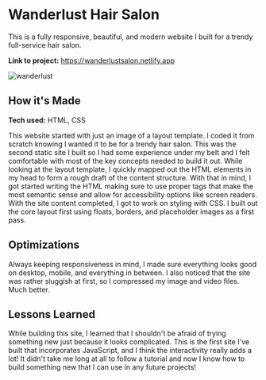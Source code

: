 # Wanderlust Hair Salon
This is a fully responsive, beautiful, and modern website I built for a trendy full-service hair salon.

**Link to project:** https://wanderlustsalon.netlify.app

![wanderlust](https://user-images.githubusercontent.com/106822556/177859641-e048e595-e8f3-432a-9510-e2513d9300bc.png)

## How it's Made
**Tech used:** HTML, CSS

This website started with just an image of a layout template. I coded it from scratch knowing I wanted it to be for a trendy hair salon. This was the second static site I built so I had some experience under my belt and I felt comfortable with most of the key concepts needed to build it out. While looking at the layout template, I quickly mapped out the HTML elements in my head to form a rough draft of the content structure. With that in mind, I got started writing the HTML making sure to use proper tags that make the most semantic sense and allow for accessibility options like screen readers. With the site content completed, I got to work on styling with CSS. I built out the core layout first using floats, borders, and placeholder images as a first pass.

## Optimizations
Always keeping responsiveness in mind, I made sure everything looks good on desktop, mobile, and everything in between. I also noticed that the site was rather sluggish at first, so I compressed my image and video files. Much better.

## Lessons Learned
While building this site, I learned that I shouldn't be afraid of trying something new just because it looks complicated. This is the first site I've built that incorporates JavaScript, and I think the interactivity really adds a lot! It didn't take me long at all to follow a tutorial and now I know how to build something new that I can use in any future projects!

